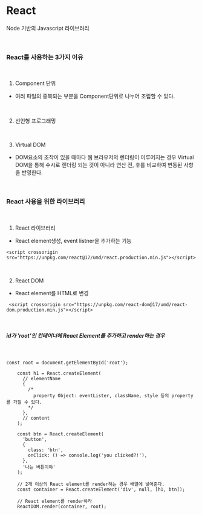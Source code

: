 # React

Node 기반의 Javascript 라이브러리

<br>

### React를 사용하는 3가지 이유

<br>

1. Component 단위

- 여러 파일의 중복되는 부분을 Component단위로 나누어 조립할 수 있다.

<br>

2. 선언형 프로그래밍

<br>

3. Virtual DOM

- DOM요소의 조작이 있을 때마다 웹 브라우저의 렌더링이 이루어지는 경우 Virtual DOM을 통해 수시로 렌더링 되는 것이 아니라 연산 전, 후를 비교하여 변동된 사항을 반영한다.

<br>

### React 사용을 위한 라이브러리

<br>

1. React 라이브러리

- React element생성, event listner을 추가하는 기능

```
<script crossorigin src="https://unpkg.com/react@17/umd/react.production.min.js"></script>
```

<br>

2. React DOM

- React element를 HTML로 변경

```
 <script crossorigin src="https://unpkg.com/react-dom@17/umd/react-dom.production.min.js"></script>
```

<br>

##### id가 'root'인 컨테이너에 React Element를 추가하고 render하는 경우

<br>

```
const root = document.getElementById('root');

    const h1 = React.createElement(
      // elementName
      {
        /*
          property Object: eventLister, className, style 등의 property를 가질 수 있다.
        */
      },
      // content
    );

    const btn = React.createElement(
      'button',
      {
        class: 'btn',
        onClick: () => console.log('you clicked?!'),
      },
      '나는 버튼이야'
    );

    // 2개 이상의 React element를 render하는 경우 배열에 넣어준다.
    const container = React.createElement('div', null, [h1, btn]);

    // React element를 render하라
    ReactDOM.render(container, root);
```
